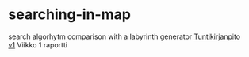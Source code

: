 # searching-in-map
search algorhytm comparison with a labyrinth generator
[Tuntikirjanpito]  
[v1] Viikko 1 raportti 

[v1]: <https://github.com/kapistelijaKrisu/a-stars-in-map/blob/master/doc/week1y>
[Tuntikirjanpito]: <https://github.com/kapistelijaKrisu/a-stars-in-map/blob/master/doc/hour-diary>
